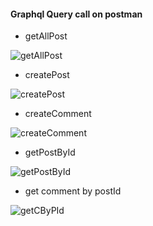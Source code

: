 #### Graphql Query call on postman

- getAllPost

![getAllPost](../Imagehw17/getAllPost.png)

- createPost

![createPost](../Imagehw17/createPost.png)

- createComment

![createComment](../Imagehw17/createComment.png)

- getPostById

![getPostById](../Imagehw17/getPostById.png)

- get comment by postId

![getCByPId](../Imagehw17/getCByPId.png)